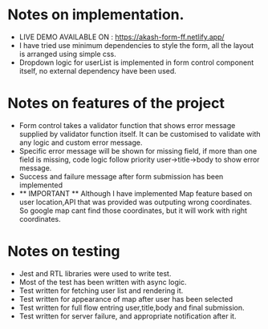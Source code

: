 # Notes on implementation.
 - LIVE DEMO AVAILABLE ON : https://akash-form-ff.netlify.app/
 - I have tried use minimum dependencies to style the form, all the layout is arranged using simple css.
 - Dropdown logic for userList is implemented in form control component itself, no external dependency have been used.
# Notes on features of the project
- Form control takes a validator function that shows error message supplied by validator function itself. It can be customised to validate with any logic and custom error message.
- Specific error message will be shown for missing field, if more than one field is missing, code logic follow priority user->title->body to show error message.
- Success and failure message after form submission has been implemented
- ** IMPORTANT ** Although I have implemented Map feature based on user location,API that was provided was outputing wrong coordinates. So google map cant find those coordinates, but it will work with right coordinates.
  
# Notes on testing
- Jest and RTL libraries were used to write test.
- Most of the test has been written with async logic. 
- Test written for fetching user list and rendering it.
- Test written for appearance of map after user has been selected
- Test written for full flow entring user,title,body and final submission.
- Test written for server failure, and appropriate notification after it.
  
